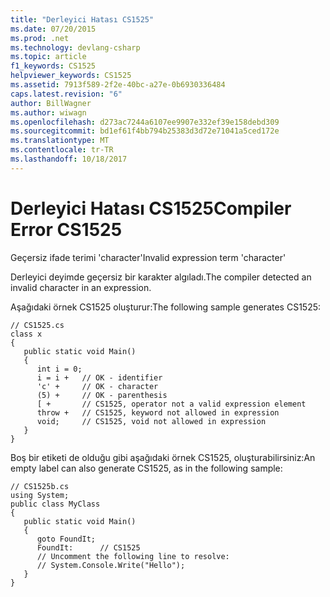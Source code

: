 ```yaml
---
title: "Derleyici Hatası CS1525"
ms.date: 07/20/2015
ms.prod: .net
ms.technology: devlang-csharp
ms.topic: article
f1_keywords: CS1525
helpviewer_keywords: CS1525
ms.assetid: 7913f589-2f2e-40bc-a27e-0b6930336484
caps.latest.revision: "6"
author: BillWagner
ms.author: wiwagn
ms.openlocfilehash: d273ac7244a6107ee9907e332ef39e158debd309
ms.sourcegitcommit: bd1ef61f4bb794b25383d3d72e71041a5ced172e
ms.translationtype: MT
ms.contentlocale: tr-TR
ms.lasthandoff: 10/18/2017
---
```

# <a name="compiler-error-cs1525"></a><span data-ttu-id="b343e-102">Derleyici Hatası CS1525</span><span class="sxs-lookup"><span data-stu-id="b343e-102">Compiler Error CS1525</span></span>
<span data-ttu-id="b343e-103">Geçersiz ifade terimi 'character'</span><span class="sxs-lookup"><span data-stu-id="b343e-103">Invalid expression term 'character'</span></span>  
  
 <span data-ttu-id="b343e-104">Derleyici deyimde geçersiz bir karakter algıladı.</span><span class="sxs-lookup"><span data-stu-id="b343e-104">The compiler detected an invalid character in an expression.</span></span>  
  
 <span data-ttu-id="b343e-105">Aşağıdaki örnek CS1525 oluşturur:</span><span class="sxs-lookup"><span data-stu-id="b343e-105">The following sample generates CS1525:</span></span>  
  
```  
// CS1525.cs  
class x  
{  
   public static void Main()  
   {  
      int i = 0;  
      i = i +   // OK - identifier  
      'c' +     // OK - character  
      (5) +     // OK - parenthesis  
      [ +       // CS1525, operator not a valid expression element  
      throw +   // CS1525, keyword not allowed in expression  
      void;     // CS1525, void not allowed in expression  
   }  
}  
```  
  
 <span data-ttu-id="b343e-106">Boş bir etiketi de olduğu gibi aşağıdaki örnek CS1525, oluşturabilirsiniz:</span><span class="sxs-lookup"><span data-stu-id="b343e-106">An empty label can also generate CS1525, as in the following sample:</span></span>  
  
```  
// CS1525b.cs  
using System;  
public class MyClass  
{  
   public static void Main()  
   {  
      goto FoundIt;  
      FoundIt:      // CS1525  
      // Uncomment the following line to resolve:  
      // System.Console.Write("Hello");  
   }  
}  
```
